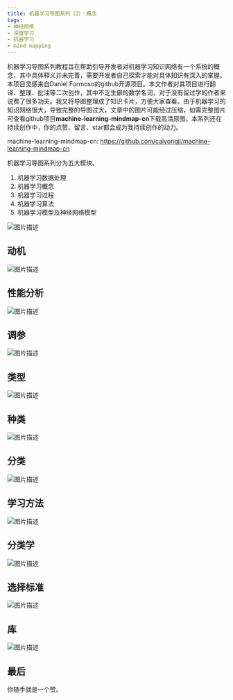 ```yaml
---
title: 机器学习导图系列（2）：概念
tags:
- 神经网络
- 深度学习
- 机器学习
- mind mapping
---
```

机器学习导图系列教程旨在帮助引导开发者对机器学习知识网络有一个系统的概念，其中具体释义并未完善，需要开发者自己探索才能对具体知识有深入的掌握。本项目灵感来自Daniel Formoso的github开源项目。本文作者对其项目进行翻译、整理、批注等二次创作，其中不乏生僻的数学名词，对于没有留过学的作者来说费了很多功夫。我又将导图整理成了知识卡片，方便大家查看。由于机器学习的知识网络很大，导致完整的导图过大，文章中的图片可能经过压缩，如需完整图片可查看github项目**machine-learning-mindmap-cn**下载高清原图。本系列还在持续创作中，你的点赞、留言、star都会成为我持续创作的动力。

machine-learning-mindmap-cn: https://github.com/caiyongji/machine-learning-mindmap-cn

机器学习导图系列分为五大模块。

1. 机器学习数据处理
2. 机器学习概念
3. 机器学习过程
4. 机器学习算法
5. 机器学习模型及神经网络模型

![图片描述][1]

## 动机
![图片描述][2]

## 性能分析
![图片描述][3]

## 调参
![图片描述][4]

## 类型
![图片描述][5]

## 种类
![图片描述][6]

## 分类
![图片描述][7]

## 学习方法
![图片描述][8]

## 分类学
![图片描述][9]

## 选择标准
![图片描述][10]

## 库
![图片描述][11]



## 最后

你随手就是一个赞。


  [1]: /assets/images/machine-learning/Concepts/concepts.png
  [2]: /assets/images/machine-learning/Concepts/动机（Motivation）.png
  [3]: /assets/images/machine-learning/Concepts/性能分析.png
  [4]: /assets/images/machine-learning/Concepts/调参.png
  [5]: /assets/images/machine-learning/Concepts/类型.png
  [6]: /assets/images/machine-learning/Concepts/种类.png
  [7]: /assets/images/machine-learning/Concepts/分类.png
  [8]: /assets/images/machine-learning/Concepts/学习方法.png
  [9]: /assets/images/machine-learning/Concepts/分类学(Taxonomy).png
  [10]: /assets/images/machine-learning/Concepts/选择标准.png
  [11]: /assets/images/machine-learning/Concepts/库（python）.png
